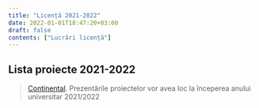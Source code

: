 ```yaml
---
title: "Licență 2021-2022"
date: 2022-01-01T18:47:20+03:00
draft: false
contents: ["Lucrări licență"]
---
```

## Lista proiecte 2021-2022
> [Continental](https://drive.google.com/file/d/1ZmuWrHEW3l9adg9YP2wx5sQb2f3C74LC/view?usp=sharing). Prezentările proiectelor vor avea loc la începerea anului universitar 2021/2022
